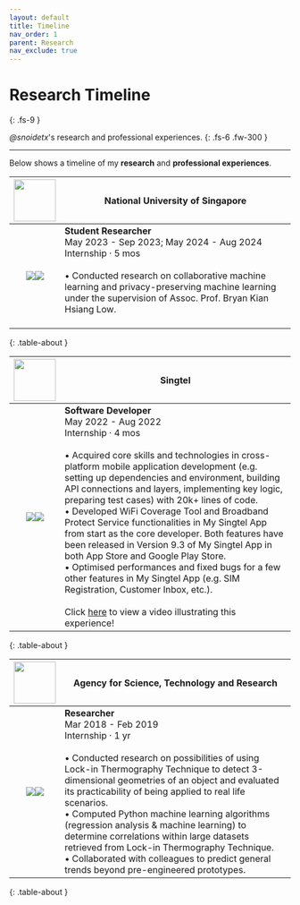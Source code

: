 ```yaml
---
layout: default
title: Timeline
nav_order: 1
parent: Research
nav_exclude: true
---
```


# Research Timeline
{: .fs-9 }

*@snoidetx*'s research and professional experiences.
{: .fs-6 .fw-300 }

---

Below shows a timeline of my **research** and **professional experiences**.

| <img src="../img/logos/logo-nus.png" width=75> | National University of Singapore |
| :-: | --- |
| <img class="timeline-top" src="../img/timeline-end.png"><img src="../img/timeline-line.png"> | **Student Researcher**<br>May 2023 - Sep 2023; May 2024 - Aug 2024<br>Internship · 5 mos<br><br>• Conducted research on collaborative machine learning and privacy-preserving machine learning under the supervision of Assoc. Prof. Bryan Kian Hsiang Low.<br><br> |
{: .table-about }

| <img src="../img/logos/logo-singtel.png" width=75> | Singtel |
| :-: | --- |
| <img class="timeline-top" src="../img/timeline-end.png"><img src="../img/timeline-line.png"> | **Software Developer**<br>May 2022 - Aug 2022<br>Internship · 4 mos<br><br>• Acquired core skills and technologies in cross-platform mobile application development (e.g. setting up dependencies and environment, building API connections and layers, implementing key logic, preparing test cases) with 20k+ lines of code.<br>• Developed WiFi Coverage Tool and Broadband Protect Service functionalities in My Singtel App from start as the core developer. Both features have been released in Version 9.3 of My Singtel App in both App Store and Google Play Store.<br>• Optimised performances and fixed bugs for a few other features in My Singtel App (e.g. SIM Registration, Customer Inbox, etc.). <br><br>Click [here](../vid/singtel.mp4) to view a video illustrating this experience!|
{: .table-about }

| <img src="../img/logos/logo-astar.png" width=75> | Agency for Science, Technology and Research |
| :-: | --- | 
| <img class="timeline-top" src="../img/timeline-end.png"><img src="../img/timeline-line.png"> | **Researcher**<br>Mar 2018 - Feb 2019<br>Internship · 1 yr<br><br>• Conducted research on possibilities of using Lock-in Thermography Technique to detect 3-dimensional geometries of an object and evaluated its practicability of being applied to real life scenarios.<br>• Computed Python machine learning algorithms (regression analysis & machine learning) to determine correlations within large datasets retrieved from Lock-in Thermography Technique.<br>• Collaborated with colleagues to predict general trends beyond pre-engineered prototypes. |
{: .table-about }
